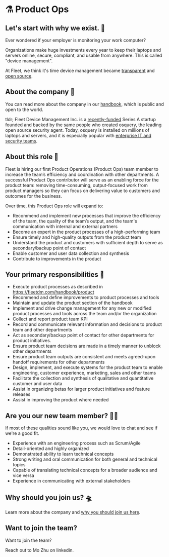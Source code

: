 # ⚗️ Product Ops

## Let's start with why we exist. 📡

Ever wondered if your employer is monitoring your work computer?

Organizations make huge investments every year to keep their laptops and servers online, secure, compliant, and usable from anywhere. This is called "device management".

At Fleet, we think it's time device management became [transparent](https://fleetdm.com/transparency) and [open source](https://fleetdm.com/handbook/company#open-source).


## About the company 🌈

You can read more about the company in our [handbook](https://fleetdm.com/handbook/company), which is public and open to the world.

tldr; Fleet Device Management Inc. is a [recently-funded](https://techcrunch.com/2022/04/28/fleet-nabs-20m-to-enable-enterprises-to-manage-their-devices/) Series A startup founded and backed by the same people who created osquery, the leading open source security agent. Today, osquery is installed on millions of laptops and servers, and it is especially popular with [enterprise IT and security teams](https://www.linuxfoundation.org/press/press-release/the-linux-foundation-announces-intent-to-form-new-foundation-to-support-osquery-community).

## About this role 🔎

Fleet is hiring our first Product Operations (Product Ops) team member to increase the team’s efficiency and coordination with other departments. A successful Product Ops contributor will serve as an enabling force for the product team: removing time-consuming, output-focused work from product managers so they can focus on delivering value to customers and outcomes for the business.

Over time, this Product Ops role will expand to:
- Recommend and implement new processes that improve the efficiency of the team, the quality of the team’s output, and the team's communication with internal and external partners
- Become an expert in the product processes of a high-performing team
- Ensure timely and high-quality outputs from the product team
- Understand the product and customers with sufficient depth to serve as secondary/backup point of contact
- Enable customer and user data collection and synthesis
- Contribute to improvements in the product

## Your primary responsibilities 🔭
- Execute product processes as described in https://fleetdm.com/handbook/product 
- Recommend and define improvements to product processes and tools
- Maintain and update the product section of the handbook
- Implement and drive change management for any new or modified product processes and tools across the team and/or the organization
- Collect and report product team KPI
- Record and communicate relevant information and decisions to product team and other departments
- Act as secondary/backup point of contact for other departments for product initiatives. 
- Ensure product team decisions are made in a timely manner to unblock other departments
- Ensure product team outputs are consistent and meets agreed-upon handoff requirements for other departments
- Design, implement, and execute systems for the product team to enable engineering, customer experience, marketing, sales and other teams
- Facilitate the collection and synthesis of qualitative and quantitative customer and user data
- Assist in organizing betas for larger product initiatives and feature releases
- Assist in improving the product where needed

## Are you our new team member? 🧑‍🚀
If most of these qualities sound like you, we would love to chat and see if we're a good fit.
- Experience with an engineering process such as Scrum/Agile
- Detail-oriented and highly organized
- Demonstrated ability to learn technical concepts
- Strong writing and oral communication for both general and technical topics
- Capable of translating technical concepts for a broader audience and vice versa
- Experience in communicating with external stakeholders 

## Why should you join us? 🛸

Learn more about the company and [why you should join us here](https://fleetdm.com/handbook/company#is-it-any-good).

## Want to join the team?

Want to join the team?

Reach out to Mo Zhu on linkedin.
